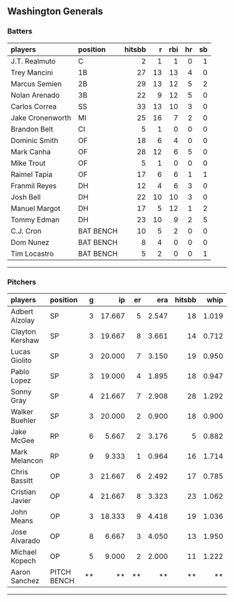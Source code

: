 ## Washington Generals

### Batters

 
|players          |position  | hitsbb|  r| rbi| hr| sb| 
|:----------------|:---------|------:|--:|---:|--:|--:| 
|J.T. Realmuto    |C         |      2|  1|   1|  0|  1| 
|Trey Mancini     |1B        |     27| 13|  13|  4|  0| 
|Marcus Semien    |2B        |     29| 13|  12|  5|  2| 
|Nolan Arenado    |3B        |     22|  9|  12|  5|  0| 
|Carlos Correa    |SS        |     33| 13|  10|  3|  0| 
|Jake Cronenworth |MI        |     25| 16|   7|  2|  0| 
|Brandon Belt     |CI        |      5|  1|   0|  0|  0| 
|Dominic Smith    |OF        |     18|  6|   4|  0|  0| 
|Mark Canha       |OF        |     28| 12|   6|  5|  0| 
|Mike Trout       |OF        |      5|  1|   0|  0|  0| 
|Raimel Tapia     |OF        |     17|  6|   6|  1|  1| 
|Franmil Reyes    |DH        |     12|  4|   6|  3|  0| 
|Josh Bell        |DH        |     22| 10|  10|  3|  0| 
|Manuel Margot    |DH        |     17|  5|  12|  1|  2| 
|Tommy Edman      |DH        |     23| 10|   9|  2|  5| 
|C.J. Cron        |BAT BENCH |     10|  5|   2|  0|  0| 
|Dom Nunez        |BAT BENCH |      8|  4|   0|  0|  0| 
|Tim Locastro     |BAT BENCH |      5|  2|   0|  0|  1| 

* * *

### Pitchers

 
|players         |position    |  g|     ip| er|   era| hitsbb|  whip| so|  w| sv| 
|:---------------|:-----------|--:|------:|--:|-----:|------:|-----:|--:|--:|--:| 
|Adbert Alzolay  |SP          |  3| 17.667|  5| 2.547|     18| 1.019| 15|  2|  0| 
|Clayton Kershaw |SP          |  3| 19.667|  8| 3.661|     14| 0.712| 25|  2|  0| 
|Lucas Giolito   |SP          |  3| 20.000|  7| 3.150|     19| 0.950| 23|  2|  0| 
|Pablo Lopez     |SP          |  3| 19.000|  4| 1.895|     18| 0.947| 16|  1|  0| 
|Sonny Gray      |SP          |  4| 21.667|  7| 2.908|     28| 1.292| 21|  1|  0| 
|Walker Buehler  |SP          |  3| 20.000|  2| 0.900|     18| 0.900| 15|  2|  0| 
|Jake McGee      |RP          |  6|  5.667|  2| 3.176|      5| 0.882|  4|  0|  1| 
|Mark Melancon   |RP          |  9|  9.333|  1| 0.964|     16| 1.714|  5|  1|  6| 
|Chris Bassitt   |OP          |  3| 21.667|  6| 2.492|     17| 0.785| 21|  2|  0| 
|Cristian Javier |OP          |  4| 21.667|  8| 3.323|     23| 1.062| 24|  0|  0| 
|John Means      |OP          |  3| 18.333|  9| 4.418|     19| 1.036| 15|  0|  0| 
|Jose Alvarado   |OP          |  8|  6.667|  3| 4.050|     13| 1.950|  8|  2|  0| 
|Michael Kopech  |OP          |  5|  9.000|  2| 2.000|     11| 1.222| 10|  0|  0| 
|Aaron Sanchez   |PITCH BENCH | **|     **| **|    **|     **|    **| **| **| **| 


* * *


